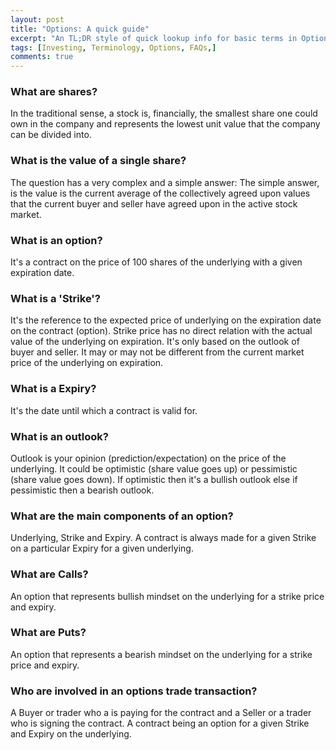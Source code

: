 ```yaml
---
layout: post
title: "Options: A quick guide"
excerpt: "An TL;DR style of quick lookup info for basic terms in Options"
tags: [Investing, Terminology, Options, FAQs,]
comments: true
---
```


### What are shares?

In the traditional sense, a stock is, financially, the smallest
share one could own in the company and represents the lowest unit value that the company
can be divided into.

### What is the value of a single share?

The question has a very complex and a simple answer: The simple
answer, is the value is the current average of the collectively
agreed upon values that the current buyer and seller have agreed
upon in the active stock market.

### What is an option?

It's a contract on the price of 100 shares of the underlying with a
given expiration date.

### What is a 'Strike'?

It's the reference to the expected price of underlying on the
expiration date on the contract (option). Strike price has no direct
relation with the actual value of the underlying on expiration. It's
only based on the outlook of buyer and seller. It may or may not be different from the
current market price of the underlying on expiration.

### What is a Expiry?

It's the date until which a contract is valid for.

### What is an outlook?

Outlook is your opinion (prediction/expectation) on the price of the
underlying. It could be optimistic (share value goes up) or
pessimistic (share value goes down). If optimistic
then it's a bullish outlook else if pessimistic then a bearish
outlook.

### What are the main components of an option?

Underlying, Strike and Expiry. A contract is always made for a given Strike on
a particular Expiry for a given underlying.

### What are Calls?

An option that represents bullish mindset on the underlying for a
strike price and expiry.

### What are Puts?

An option that represents a bearish mindset on the underlying for a
strike price and expiry.

### Who are involved in an options trade transaction?

A Buyer or trader who a is paying for the contract and a Seller or a
trader who is signing the contract. A contract being an option for a
given Strike and Expiry on the underlying.
